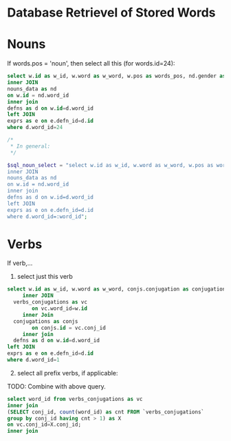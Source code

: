 # Database Retrievel of Stored Words

# Nouns

If words.pos = 'noun', then select all this (for words.id=24):

```sql
select w.id as w_id, w.word as w_word, w.pos as words_pos, nd.gender as nd_gender,nd.plural as nd_plural, d.word_id as defns_word_id, d.defn as definition, e.defn_id as expressions_defn_id, e.source FROM words as w
inner JOIN
nouns_data as nd
on w.id = nd.word_id
inner join
defns as d on w.id=d.word_id
left JOIN
exprs as e on e.defn_id=d.id
where d.word_id=24
```

```php
/*
 * In general:
 */

$sql_noun_select = "select w.id as w_id, w.word as w_word, w.pos as words_pos, nd.gender as nd_gender,nd.plural as nd_plural, d.word_id as defns_word_id, d.defn as definition, e.defn_id as expressions_defn_id, e.source FROM words as w
inner JOIN
nouns_data as nd
on w.id = nd.word_id
inner join
defns as d on w.id=d.word_id
left JOIN
exprs as e on e.defn_id=d.id
where d.word_id=:word_id";
```

# Verbs 

If verb,...

1.  select just this verb

```sql
select w.id as w_id, w.word as w_word, conjs.conjugation as conjugation, d.word_id as defns_word_id, d.defn as definition, e.defn_id as expressions_defn_id, e.source FROM words as w
     inner JOIN
  verbs_conjugations as vc
        on vc.word_id=w.id
     inner Join
  conjugations as conjs
        on conjs.id = vc.conj_id
     inner join
  defns as d on w.id=d.word_id
left JOIN
exprs as e on e.defn_id=d.id
where d.word_id=1
```

2.  select all prefix verbs, if applicable:

TODO: Combine with above query.

```sql
select word_id from verbs_conjugations as vc
inner join
(SELECT conj_id, count(word_id) as cnt FROM `verbs_conjugations` 
group by conj_id having cnt > 1) as X
on vc.conj_id=X.conj_id;
inner join
```
